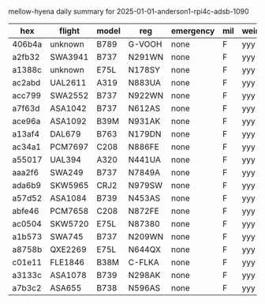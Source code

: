 mellow-hyena daily summary for 2025-01-01-anderson1-rpi4c-adsb-1090

|hex|flight|model|reg|emergency|mil|weirdo|
|--|--|--|--|--|--|--|
|406b4a|unknown|B789|G-VOOH|none|F|yyy|
|a2fb32|SWA3941|B737|N291WN|none|F|yyy|
|a1388c|unknown|E75L|N178SY|none|F|yyy|
|ac2abd|UAL2611|A319|N883UA|none|F|yyy|
|acc799|SWA2552|B737|N922WN|none|F|yyy|
|a7f63d|ASA1042|B737|N612AS|none|F|yyy|
|ace96a|ASA1092|B39M|N931AK|none|F|yyy|
|a13af4|DAL679|B763|N179DN|none|F|yyy|
|ac34a1|PCM7697|C208|N886FE|none|F|yyy|
|a55017|UAL394|A320|N441UA|none|F|yyy|
|aaa2f6|SWA249|B737|N7849A|none|F|yyy|
|ada6b9|SKW5965|CRJ2|N979SW|none|F|yyy|
|a57d52|ASA1084|B739|N453AS|none|F|yyy|
|abfe46|PCM7658|C208|N872FE|none|F|yyy|
|ac0504|SKW5720|E75L|N87380|none|F|yyy|
|a1b573|SWA745|B737|N209WN|none|F|yyy|
|a8758b|QXE2269|E75L|N644QX|none|F|yyy|
|c01e11|FLE1846|B38M|C-FLKA|none|F|yyy|
|a3133c|ASA1078|B739|N298AK|none|F|yyy|
|a7b3c2|ASA655|B738|N596AS|none|F|yyy|
